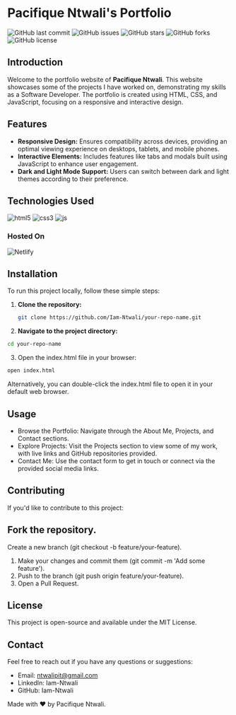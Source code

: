 # Pacifique Ntwali's Portfolio

![GitHub last commit](https://img.shields.io/github/last-commit/Iam-Ntwali/Portfolio)
![GitHub issues](https://img.shields.io/github/issues/Iam-Ntwali/Portfolio)
![GitHub stars](https://img.shields.io/github/stars/Iam-Ntwali/Portfolio)
![GitHub forks](https://img.shields.io/github/forks/Iam-Ntwali/Portfolio)
![GitHub license](https://img.shields.io/github/license/Iam-Ntwali/Portfolio)

## Introduction

Welcome to the portfolio website of **Pacifique Ntwali**. This website showcases some of the projects I have worked on, demonstrating my skills as a Software Developer. The portfolio is created using HTML, CSS, and JavaScript, focusing on a responsive and interactive design.

## Features

- **Responsive Design:** Ensures compatibility across devices, providing an optimal viewing experience on desktops, tablets, and mobile phones.
- **Interactive Elements:** Includes features like tabs and modals built using JavaScript to enhance user engagement.
- **Dark and Light Mode Support:** Users can switch between dark and light themes according to their preference.

## Technologies Used

<img
  src="https://img.shields.io/badge/HTML5-%23F24E1E.svg?style=for-the-badge&logo=html5&logoColor=white"
  alt="html5"
/>
<img
  src="https://img.shields.io/badge/CSS3-%231572B6.svg?style=for-the-badge&logo=css3&logoColor=white"
  alt="css3"
/>
<img
  src="https://img.shields.io/badge/JavaScript-%23323330.svg?style=for-the-badge&logo=javascript&logoColor=%23F7DF1E"
  alt="js"
/>

### Hosted On

<img
  src="https://img.shields.io/badge/Netlify-00C7B7?style=for-the-badge&logo=netlify&logoColor=white"
  alt="Netlify"
/>

## Installation

To run this project locally, follow these simple steps:

1. **Clone the repository:**

   ```bash
   git clone https://github.com/Iam-Ntwali/your-repo-name.git
   ```
2. **Navigate to the project directory:**

```bash
cd your-repo-name
```
3. Open the index.html file in your browser:

```bash
open index.html
```
Alternatively, you can double-click the index.html file to open it in your default web browser.

## Usage
- Browse the Portfolio: Navigate through the About Me, Projects, and Contact sections.
- Explore Projects: Visit the Projects section to view some of my work, with live links and GitHub repositories provided.
- Contact Me: Use the contact form to get in touch or connect via the provided social media links.

## Contributing
If you'd like to contribute to this project:

## Fork the repository.
Create a new branch (git checkout -b feature/your-feature).
1. Make your changes and commit them (git commit -m 'Add some feature').
2. Push to the branch (git push origin feature/your-feature).
3. Open a Pull Request.

## License
This project is open-source and available under the MIT License.

## Contact
Feel free to reach out if you have any questions or suggestions:

- Email: ntwalipit@gmail.com
- LinkedIn: Iam-Ntwali
- GitHub: Iam-Ntwali

Made with ❤️ by Pacifique Ntwali.

